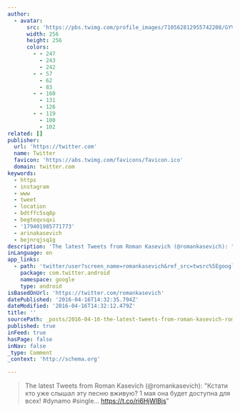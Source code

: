 ```yaml
---
author:
  - avatar:
      src: 'https://pbs.twimg.com/profile_images/710562812955742208/GYVEsQyQ_400x400.jpg'
      width: 256
      height: 256
      colors:
        - - 247
          - 243
          - 242
        - - 57
          - 62
          - 83
        - - 160
          - 131
          - 126
        - - 119
          - 100
          - 102
related: []
publisher:
  url: 'https://twitter.com'
  name: Twitter
  favicon: 'https://abs.twimg.com/favicons/favicon.ico'
  domain: twitter.com
keywords:
  - https
  - instagram
  - www
  - tweet
  - location
  - bdtffc5sq8p
  - begteqvsqxi
  - '179401985771773'
  - arinakasevich
  - bejnrqjsq1g
description: 'The latest Tweets from Roman Kasevich (@romankasevich): "Кстати кто уже слышал эту песню вживую? 1 мая она будет доступна для всех! #dynamo #single... https://t.co/ri6HjWlBjs"'
inLanguage: en
app_links:
  - path: 'twitter/user?screen_name=romankasevich&ref_src=twsrc%5Egoogle%7Ctwcamp%5Eandroidseo%7Ctwgr%5Eprofile'
    package: com.twitter.android
    namespace: google
    type: android
isBasedOnUrl: 'https://twitter.com/romankasevich'
datePublished: '2016-04-16T14:32:35.794Z'
dateModified: '2016-04-16T14:32:12.479Z'
title: ''
sourcePath: _posts/2016-04-16-the-latest-tweets-from-roman-kasevich-romankasevich-kst.md
published: true
inFeed: true
hasPage: false
inNav: false
_type: Comment
_context: 'http://schema.org'

---
```

> The latest Tweets from Roman Kasevich (@romankasevich): "Кстати кто уже слышал эту песню вживую? 1 мая она будет доступна для всех! \#dynamo \#single... https://t.co/ri6HjWlBjs"